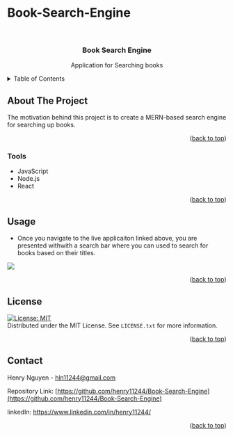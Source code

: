 # Book-Search-Engine
 
<div id="top"></div>

<br />
<div align="center">


<h3 align="center">Book Search Engine</h3>

  <p align="center">
    Application for Searching books
    <br />
  </p>
</div>

<details>
  <summary>Table of Contents</summary>
  <ol>
    <li><a href="#about-the-project">About The Project</a></li>
    <li><a href="#tools">Tools</a></li>
    <li><a href="#usage">Usage</a></li>
    <li><a href="#license">License</a></li>
    <li><a href="#contact">Contact</a></li>
  </ol>
</details>

## About The Project

The motivation behind this project is to create a MERN-based search engine for searching up books. 

<p align="right">(<a href="#top">back to top</a>)</p>

### Tools

* JavaScript
* Node.js
* React


<p align="right">(<a href="#top">back to top</a>)</p>

## Usage

* Once you navigate to the live applicaiton linked above, you are presented withwith a search bar where you can used to search for books based on their titles.

<img src = 'ReadmeGif.gif'>


<p align="right">(<a href="#top">back to top</a>)</p>

## License

[![License: MIT](https://img.shields.io/badge/License-MIT-yellow.svg)](https://opensource.org/licenses/MIT)
<br>Distributed under the MIT License. See `LICENSE.txt` for more information.

<p align="right">(<a href="#top">back to top</a>)</p>

## Contact

Henry Nguyen -  hln11244@gmail.com

Repository Link: [https://github.com/henry11244/Book-Search-Engine](https://github.com/henry11244/Book-Search-Engine)

linkedIn: https://www.linkedin.com/in/henry11244/

<p align="right">(<a href="#top">back to top</a>)</p>


